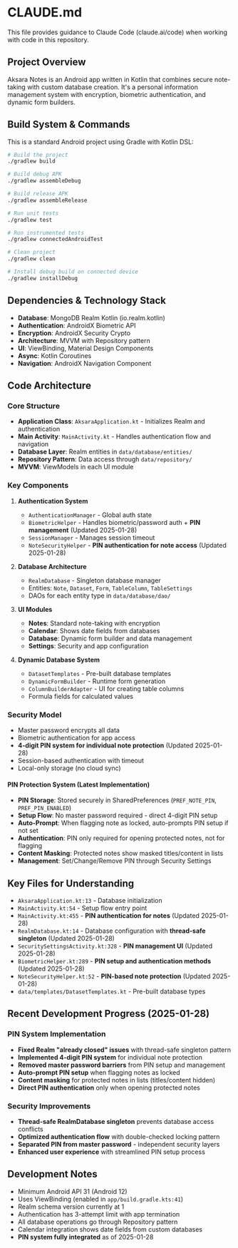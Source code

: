 # CLAUDE.md

This file provides guidance to Claude Code (claude.ai/code) when working with code in this repository.

## Project Overview

Aksara Notes is an Android app written in Kotlin that combines secure note-taking with custom database creation. It's a personal information management system with encryption, biometric authentication, and dynamic form builders.

## Build System & Commands

This is a standard Android project using Gradle with Kotlin DSL:

```bash
# Build the project
./gradlew build

# Build debug APK
./gradlew assembleDebug

# Build release APK
./gradlew assembleRelease

# Run unit tests
./gradlew test

# Run instrumented tests
./gradlew connectedAndroidTest

# Clean project
./gradlew clean

# Install debug build on connected device
./gradlew installDebug
```

## Dependencies & Technology Stack

- **Database**: MongoDB Realm Kotlin (io.realm.kotlin)
- **Authentication**: AndroidX Biometric API
- **Encryption**: AndroidX Security Crypto
- **Architecture**: MVVM with Repository pattern
- **UI**: ViewBinding, Material Design Components
- **Async**: Kotlin Coroutines
- **Navigation**: AndroidX Navigation Component

## Code Architecture

### Core Structure
- **Application Class**: `AksaraApplication.kt` - Initializes Realm and authentication
- **Main Activity**: `MainActivity.kt` - Handles authentication flow and navigation
- **Database Layer**: Realm entities in `data/database/entities/`
- **Repository Pattern**: Data access through `data/repository/`
- **MVVM**: ViewModels in each UI module

### Key Components

1. **Authentication System**
   - `AuthenticationManager` - Global auth state
   - `BiometricHelper` - Handles biometric/password auth + **PIN management** (Updated 2025-01-28)
   - `SessionManager` - Manages session timeout
   - `NoteSecurityHelper` - **PIN authentication for note access** (Updated 2025-01-28)

2. **Database Architecture**
   - `RealmDatabase` - Singleton database manager
   - Entities: `Note`, `Dataset`, `Form`, `TableColumn`, `TableSettings`
   - DAOs for each entity type in `data/database/dao/`

3. **UI Modules**
   - **Notes**: Standard note-taking with encryption
   - **Calendar**: Shows date fields from databases  
   - **Database**: Dynamic form builder and data management
   - **Settings**: Security and app configuration

4. **Dynamic Database System**
   - `DatasetTemplates` - Pre-built database templates
   - `DynamicFormBuilder` - Runtime form generation
   - `ColumnBuilderAdapter` - UI for creating table columns
   - Formula fields for calculated values

### Security Model
- Master password encrypts all data
- Biometric authentication for app access
- **4-digit PIN system for individual note protection** (Updated 2025-01-28)
- Session-based authentication with timeout
- Local-only storage (no cloud sync)

#### PIN Protection System (Latest Implementation)
- **PIN Storage**: Stored securely in SharedPreferences (`PREF_NOTE_PIN`, `PREF_PIN_ENABLED`)
- **Setup Flow**: No master password required - direct 4-digit PIN setup
- **Auto-Prompt**: When flagging note as locked, auto-prompts PIN setup if not set
- **Authentication**: PIN only required for opening protected notes, not for flagging
- **Content Masking**: Protected notes show masked titles/content in lists
- **Management**: Set/Change/Remove PIN through Security Settings

## Key Files for Understanding

- `AksaraApplication.kt:13` - Database initialization
- `MainActivity.kt:54` - Setup flow entry point
- `MainActivity.kt:455` - **PIN authentication for notes** (Updated 2025-01-28)
- `RealmDatabase.kt:14` - Database configuration with **thread-safe singleton** (Updated 2025-01-28)
- `SecuritySettingsActivity.kt:328` - **PIN management UI** (Updated 2025-01-28)
- `BiometricHelper.kt:289` - **PIN setup and authentication methods** (Updated 2025-01-28)
- `NoteSecurityHelper.kt:52` - **PIN-based note protection** (Updated 2025-01-28)
- `data/templates/DatasetTemplates.kt` - Pre-built database types

## Recent Development Progress (2025-01-28)

### PIN System Implementation
- **Fixed Realm "already closed" issues** with thread-safe singleton pattern
- **Implemented 4-digit PIN system** for individual note protection
- **Removed master password barriers** from PIN setup and management
- **Auto-prompt PIN setup** when flagging notes as locked
- **Content masking** for protected notes in lists (titles/content hidden)
- **Direct PIN authentication** only when opening protected notes

### Security Improvements
- **Thread-safe RealmDatabase singleton** prevents database access conflicts
- **Optimized authentication flow** with double-checked locking pattern
- **Separated PIN from master password** - independent security layers
- **Enhanced user experience** with streamlined PIN setup process

## Development Notes

- Minimum Android API 31 (Android 12)
- Uses ViewBinding (enabled in `app/build.gradle.kts:41`)
- Realm schema version currently at 1
- Authentication has 3-attempt limit with app termination
- All database operations go through Repository pattern
- Calendar integration shows date fields from custom databases
- **PIN system fully integrated** as of 2025-01-28